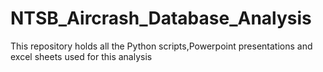 # NTSB_Aircrash_Database_Analysis
This repository holds all the Python scripts,Powerpoint presentations and excel sheets used for this analysis

